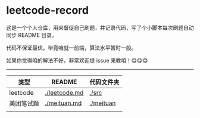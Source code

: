 # leetcode-record

这是一个个人仓库，用来督促自己刷题，并记录代码，写了个小脚本每次刷题自动同步 README 目录。

代码不保证最优，毕竟咱就一前端，算法水平暂时一般。

如果你觉得咱的解法不好，非常欢迎提 issue 来教咱！😋😋😋

---

| 类型       | README                         | 代码文件夹             |
| ---------- | ------------------------------ | ---------------------- |
| leetcode   | [./leetcode.md](./leetcode.md) | [./src](./src)         |
| 美团笔试题 | [./meituan.md](./meituan.md)   | [./meituan](./meituan) |
|            |                                |                        |

